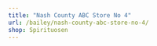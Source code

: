 ```yaml
---
title: "Nash County ABC Store No 4"
url: /bailey/nash-county-abc-store-no-4/
shop: Spirituosen
---
```

